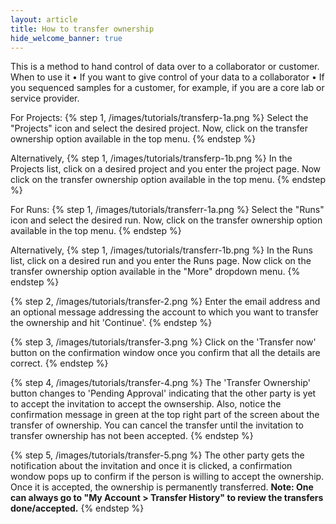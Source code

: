 ```yaml
---
layout: article
title: How to transfer ownership 
hide_welcome_banner: true
---
```


This is a method to hand control of data over to a collaborator or customer.
When to use it
•	If you want to give control of your data to a collaborator
•	If you sequenced samples for a customer, for example, if you are a core lab or service provider.

For Projects:
{% step 1, /images/tutorials/transferp-1a.png %}
Select the "Projects" icon and select the desired project. Now, click on the transfer ownership option available in the top menu.
{% endstep %}

Alternatively,
{% step 1, /images/tutorials/transferp-1b.png %}
In the Projects list, click on a desired project and you enter the project page. Now click on the transfer ownership option available in the top menu.
{% endstep %}

For Runs:
{% step 1, /images/tutorials/transferr-1a.png %}
Select the "Runs" icon and select the desired run. Now, click on the transfer ownership option available in the top menu.
{% endstep %}

Alternatively,
{% step 1, /images/tutorials/transferr-1b.png %}
In the Runs list, click on a desired run and you enter the Runs page. Now click on the transfer ownership option available in the "More" dropdown menu.
{% endstep %}

{% step 2, /images/tutorials/transfer-2.png %}
Enter the email address and an optional message addressing the account to which you want to transfer the ownership and hit 'Continue'.
{% endstep %}

{% step 3, /images/tutorials/transfer-3.png %}
Click on the 'Transfer now' button on the confirmation window once you confirm that all the details are correct.
{% endstep %}

{% step 4, /images/tutorials/transfer-4.png %}
The 'Transfer Ownership' button changes to 'Pending Approval' indicating that the other party is yet to accept the invitation to accept the ownsership. Also, notice the confirmation message in green at the top right part of the screen about the transfer of ownership. You can cancel the transfer until the invitation to transfer ownership has not been accepted.
{% endstep %}

{% step 5, /images/tutorials/transfer-5.png %}
The other party gets the notification about the invitation and once it is clicked, a confirmation wondow pops up to confirm if the person is willing to accept the ownership. Once it is accepted, the ownership is permanently transferred. 
**Note: One can always go to "My Account > Transfer History" to review the transfers done/accepted.**
{% endstep %}
